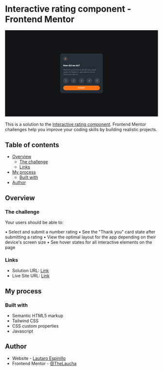 # Interactive rating component - Frontend Mentor

![Design preview for the Interactive rating component challenge hub](./images/preview.png)

This is a solution to the [Interactive rating component](https://www.frontendmentor.io/challenges/interactive-rating-component-koxpeBUmI/hub/interactive-rating-component-BJPDxELXc). Frontend Mentor challenges help you improve your coding skills by building realistic projects.

## Table of contents

- [Overview](#overview)
  - [The challenge](#the-challenge)
  - [Links](#links)
- [My process](#my-process)
  - [Built with](#built-with)
- [Author](#author)

## Overview

### The challenge

Your users should be able to:

• Select and submit a number rating
• See the "Thank you" card state after submitting a rating
• View the optimal layout for the app depending on their device's screen size
• See hover states for all interactive elements on the page

### Links

- Solution URL: [Link](https://www.frontendmentor.io/challenges/advice-generator-app-QdUG-13db/hub/advice-generator-T5lUYIOrE)
- Live Site URL: [Link](https://thelaucha.github.io/interactive-rating-component-FM/)

## My process

### Built with

- Semantic HTML5 markup
- Tailwind CSS
- CSS custom properties
- Javascript

## Author

- Website - [Lautaro Espinillo](https://thelaucha.github.io/lautaro_espinillo_portfolio/)
- Frontend Mentor - [@TheLaucha](https://www.frontendmentor.io/profile/TheLaucha)
